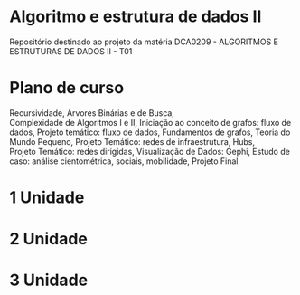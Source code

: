 # Algoritmo e estrutura de dados II
Repositório destinado ao projeto da matéria DCA0209 -  ALGORITMOS E ESTRUTURAS DE DADOS II  - T01

# Plano de curso
Recursividade, Árvores Binárias e de Busca,  	
Complexidade de Algoritmos I e II,
Iniciação ao conceito de grafos: fluxo de dados,
Projeto temático: fluxo de dados,
Fundamentos de grafos,
Teoria do Mundo Pequeno,
Projeto Temático: redes de infraestrutura,
Hubs, 	
Projeto Temático: redes dirigidas,
Visualização de Dados: Gephi,
Estudo de caso: análise cientométrica, sociais, mobilidade,
Projeto Final


# 1 Unidade 

# 2 Unidade 

# 3 Unidade 
